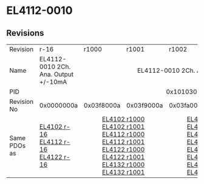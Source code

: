 # EL4112-0010

## Revisions
<table>
<tr>
<td>Revision</td>
<td>r-16</td>
<td>r1000</td>
<td>r1001</td>
<td>r1002</td>
<td>r1003</td>
<td>r1004</td>
<td>r1005</td>
</tr>
<tr>
<td>Name</td>
<td>EL4112-0010 2Ch. Ana. Output +/-10mA</td>
<td colspan=6 align="center">EL4112-0010 2Ch. Ana. Output +/-10mA, 16bit</td>
</tr>
<tr>
<td>PID</td>
<td colspan=7 align="center">0x10103052</td>
</tr>
<tr>
<td>Revision No</td>
<td>0x0000000a</td>
<td>0x03f8000a</td>
<td>0x03f9000a</td>
<td>0x03fa000a</td>
<td>0x03fb000a</td>
<td>0x03fc000a</td>
<td>0x03fd000a</td>
</tr>
<tr>
<td>Same PDOs as</td>
<td><a href="EL4102.md">EL4102 r-16</a><br/><a href="EL4112.md">EL4112 r-16</a><br/><a href="EL4122.md">EL4122 r-16</a></td>
<td colspan=2 align="center"><a href="EL4102.md">EL4102 r1000</a><br/><a href="EL4102.md">EL4102 r1001</a><br/><a href="EL4112.md">EL4112 r1000</a><br/><a href="EL4112.md">EL4112 r1001</a><br/><a href="EL4122.md">EL4122 r1000</a><br/><a href="EL4122.md">EL4122 r1001</a><br/><a href="EL4132.md">EL4132 r1000</a><br/><a href="EL4132.md">EL4132 r1001</a></td>
<td colspan=2 align="center"><a href="EL4102.md">EL4102 r1002</a><br/><a href="EL4102.md">EL4102 r1003</a><br/><a href="EL4112.md">EL4112 r1002</a><br/><a href="EL4112.md">EL4112 r1003</a><br/><a href="EL4122.md">EL4122 r1002</a><br/><a href="EL4122.md">EL4122 r1003</a><br/><a href="EL4132.md">EL4132 r1002</a><br/><a href="EL4132.md">EL4132 r1003</a></td>
<td colspan=2 align="center"><a href="EL4102.md">EL4102 r1004</a><br/><a href="EL4102.md">EL4102 r1005</a><br/><a href="EL4112.md">EL4112 r1004</a><br/><a href="EL4112.md">EL4112 r1005</a><br/><a href="EL4122.md">EL4122 r1004</a><br/><a href="EL4122.md">EL4122 r1005</a><br/><a href="EL4132.md">EL4132 r1004</a><br/><a href="EL4132.md">EL4132 r1005</a></td>
</tr>
</table>
